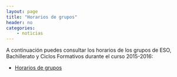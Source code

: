 ```yaml
---
layout: page
title: "Horarios de grupos"
header: no
categories:
    - noticias
---
```


A continuación puedes consultar los horarios de los grupos de ESO, Bachillerato y Ciclos Formativos durante el curso 2015-2016:

* [Horarios de grupos](https://drive.google.com/open?id=0B4jaZeMGL7HsRDZva2dzaThteEE)
